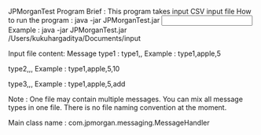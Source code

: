 JPMorganTest
Program Brief :
This program takes input CSV input file
How to run the program :
java -jar JPMorganTest.jar <input file path>
Example :
java -jar JPMorganTest.jar /Users/kukuhargaditya/Documents/input

Input file content:
Message type1 :
type1,<product type>,<value>
Example :
type1,apple,5

type2,<product type>,<value>,<qty>
Example :
type1,apple,5,10

type3,<product type>,<value>,<operation>
Example :
type1,apple,5,add

Note : One file may contain multiple messages. 
You can mix all message types in one file.
There is no file naming convention at the moment.

Main class name : com.jpmorgan.messaging.MessageHandler
